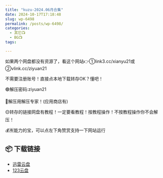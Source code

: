 ```yaml
---
title: "kuzu-2024.06月合集"
date: 2024-10-17T17:18:48
slug: wp-6498
permalink: /posts/wp-6498/
categories:
  - 其它📺
  - BG📺
tags:

---
```


如果两个网盘都没有资源了，看这个网站👉①link3.cc/xianyu21或②vlink.cc/ziyuan21

不需要注册账号！直接点本地下载转存OK？懂吧！

🟢解压密码:ziyuan21

🔵解压用解压专家！(应用商店有)

🟡转存的链接网盘有教程！一定要看教程！按教程操作！不按教程操作你不会解压！

💰🈶能力的宝，可以点左下角赞赏支持一下网站运行

## 📦 下载链接
- [迅雷云盘](https://blziyuan21.com/pay-download/6498?key=4d0dbca8ef&down_id=0)
- [123云盘](https://blziyuan21.com/pay-download/6498?key=4d0dbca8ef&down_id=1)

